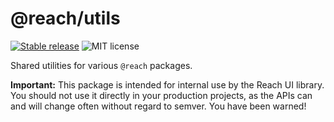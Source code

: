 # @reach/utils

[![Stable release](https://img.shields.io/npm/v/@reach/utils.svg)](https://npm.im/@reach/utils) ![MIT license](https://badgen.now.sh/badge/license/MIT)

Shared utilities for various `@reach` packages.

**Important:** This package is intended for internal use by the Reach UI library. You should not use it directly in your production projects, as the APIs can and will change often without regard to semver. You have been warned!
